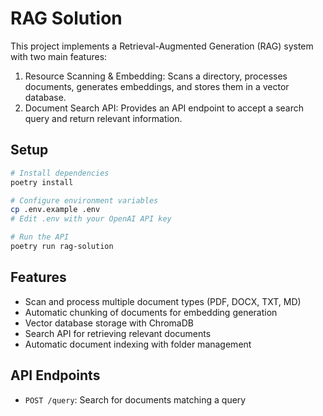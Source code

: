 # RAG Solution

This project implements a Retrieval-Augmented Generation (RAG) system with two main features:
1. Resource Scanning & Embedding: Scans a directory, processes documents, generates embeddings, and stores them in a vector database.
2. Document Search API: Provides an API endpoint to accept a search query and return relevant information.

## Setup

```bash
# Install dependencies
poetry install

# Configure environment variables
cp .env.example .env
# Edit .env with your OpenAI API key

# Run the API
poetry run rag-solution
```

## Features

- Scan and process multiple document types (PDF, DOCX, TXT, MD)
- Automatic chunking of documents for embedding generation
- Vector database storage with ChromaDB
- Search API for retrieving relevant documents
- Automatic document indexing with folder management

## API Endpoints

- `POST /query`: Search for documents matching a query
